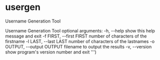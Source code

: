 # usergen
Username Generation Tool

Username Generation Tool
optional arguments:
  -h,           --help                                   show this help message and exit
  -f FIRST,     --first         FIRST                    number of characters of the firstname
  -l LAST,      --last          LAST                     number of characters of the lastnames
  -o OUTPUT,    --output        OUTPUT                   filename to output the results
  -v,           --version                                show program's version number and exit
''')
